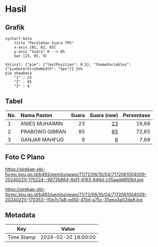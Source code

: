 # Hasil

## Grafik

```mermaid
xychart-beta
    title "Perolehan Suara TPS"
    x-axis [01, 02, 03]
    y-axis "Suara" 0 --> 85
    bar [23, 85, 9]
```

```mermaid
%%{init: {"pie": {"textPosition": 0.5}, "themeVariables": {"pieOuterStrokeWidth": "5px"}} }%%
pie showData
    "1" : 23
    "2" : 85
    "3" : 9
```

## Tabel

| No. | Nama Paslon    | Suara | Suara (raw) | Persentase |
|:--- |:-------------- | -----:| -----------:| ----------:|
| 1   | ANIES MUHAIMIN | 23    | [23][p-1]   | 19,66      |
| 2   | PRABOWO GIBRAN | 85    | [85][p-2]   | 72,65      |
| 3   | GANJAR MAHFUD  | 9     | [9][p-3]    | 7,69       |


[p-1]: https://github.com/gigit-pemilu/pemilu-2024-71-sulawesi-utara/blob/main/pilpres/hitung-suara/sub/71-sulawesi-utara/sub/72-kota-bitung/sub/06-girian/sub/1004-girian-permai/sub/009-tps/sub/paslon-1.txt
[p-2]: https://github.com/gigit-pemilu/pemilu-2024-71-sulawesi-utara/blob/main/pilpres/hitung-suara/sub/71-sulawesi-utara/sub/72-kota-bitung/sub/06-girian/sub/1004-girian-permai/sub/009-tps/sub/paslon-2.txt
[p-3]: https://github.com/gigit-pemilu/pemilu-2024-71-sulawesi-utara/blob/main/pilpres/hitung-suara/sub/71-sulawesi-utara/sub/72-kota-bitung/sub/06-girian/sub/1004-girian-permai/sub/009-tps/sub/paslon-3.txt

## Foto C Plano

https://sirekap-obj-formc.kpu.go.id/b493/pemilu/ppwp/71/72/06/10/04/7172061004009-20240220-170224--9872b864-6ef1-4163-846d-c55aadd6f08d.jpg

https://sirekap-obj-formc.kpu.go.id/b493/pemilu/ppwp/71/72/06/10/04/7172061004009-20240220-170353--f0e7c7a8-ed50-415d-a75c-35eea3a02da8.jpg


## Metadata

| Key        | Value               |
| ---------- | ------------------- |
| Time Stamp | 2024-02-20 18:00:00 |



